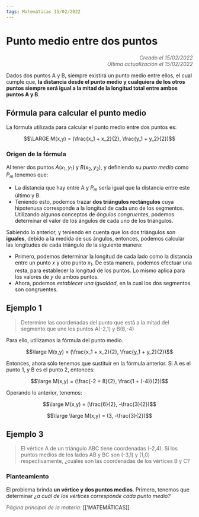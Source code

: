 ```yaml
---
tags: Matemáticas 15/02/2022
---
```


# Punto medio entre dos puntos
<div style="text-align: right; opacity: 0.7; font-style: italic;">Creado el 15/02/2022</div>
<div style="text-align: right; opacity: 0.7; font-style: italic;">Última actualización el 15/02/2022</div>

Dados dos puntos A y B, siempre existirá un punto medio entre ellos, el cual cumple que, **la distancia desde el punto medio y cualquiera de los otros puntos siempre será igual a la mitad de la longitud total entre ambos puntos A y B**.

## Fórmula para calcular el punto medio

La fórmula utilizada para calcular el punto medio entre dos puntos es:

$$\LARGE M(x,y) = (\frac{x_1 + x_2}{2}, \frac{y_1 + y_2}{2})$$

### Origen de la fórmula

Al tener dos puntos $A(x_1, y_1)$ y $B(x_2, y_2)$, y definiendo su *punto medio* como $P_m$ tenemos que:

- La distancia que hay entre A y $P_m$ sería igual que la distancia entre este último y B.
- Teniendo esto, podemos trazar **dos triángulos rectángulos** cuya hipotenusa corresponde a la longitud de cada uno de los segmentos.
Utilizando algunos conceptos de *ángulos congruentes*, podemos determinar el valor de los ángulos de cada uno de los triángulos.

Sabiendo lo anterior, y teniendo en cuenta que los dos triángulos son **iguales**, debido a la medida de sus ángulos, entonces, podemos calcular las longitudes de cada triángulo de la siguiente manera:

- Primero, podemos determinar la longitud de cada lado como la distancia entre un punto $x$ y otro punto $x_1$. De esta manera, podemos efectuar una resta, para establecer la longitud de los puntos. Lo mismo aplica para los valores de $y$ de ambos puntos.
- Ahora, podemos *establecer una igualdad*, en la cual los dos segmentos son congruentes.


## Ejemplo 1

> Determine las coordenadas del punto que está a la mitad del segmento que une los puntos A(-2,1) y B(8,-4)

Para ello, utilizamos la fórmula del punto medio.

$$\large M(x,y) = (\frac{x_1 + x_2}{2}, \frac{y_1 + y_2}{2})$$

Entonces, ahora sólo tenemos que sustituir en la fórmula anterior. Si A es el punto 1, y B es el punto 2, entonces:

$$\large M(x,y) = (\frac{-2 + 8}{2}, \frac{1 + (-4)}{2})$$

Operando lo anterior, tenemos:

$$\large M(x,y) = (\frac{6}{2}, -\frac{3}{2})$$

$$\large \large M(x,y) = (3, -\frac{3}{2})$$

## Ejemplo 3

> El vértice A de un triángulo ABC tiene coordenadas (-2,4). Si los puntos medios de los lados AB y BC son (-3,1) y (1,0) respectivamente, ¿cuáles son las coordenadas de los vértices B y C?

### Planteamiento

El problema brinda **un vértice y dos puntos medios**. 
Primero, tenemos que determinar *¿a cuál de los vértices corresponde cada punto medio?*


<span style="opacity: 0.7; font-style: italic;">Página principal de la materia:</span> [['MATEMÁTICAS]]